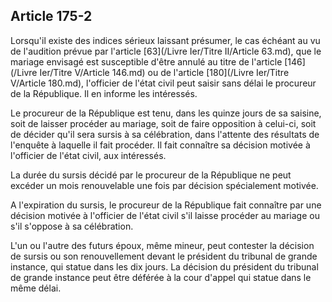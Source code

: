 Article 175-2
----
Lorsqu'il existe des indices sérieux laissant présumer, le cas échéant au vu de
l'audition prévue par l'article [63](/Livre Ier/Titre II/Article 63.md), que le mariage envisagé est susceptible
d'être annulé au titre de l'article [146](/Livre Ier/Titre V/Article 146.md) ou de l'article [180](/Livre Ier/Titre V/Article 180.md), l'officier de
l'état civil peut saisir sans délai le procureur de la République. Il en informe
les intéressés.

Le procureur de la République est tenu, dans les quinze jours de sa saisine,
soit de laisser procéder au mariage, soit de faire opposition à celui-ci, soit
de décider qu'il sera sursis à sa célébration, dans l'attente des résultats de
l'enquête à laquelle il fait procéder. Il fait connaître sa décision motivée à
l'officier de l'état civil, aux intéressés.

La durée du sursis décidé par le procureur de la République ne peut excéder un
mois renouvelable une fois par décision spécialement motivée.

A l'expiration du sursis, le procureur de la République fait connaître par une
décision motivée à l'officier de l'état civil s'il laisse procéder au mariage ou
s'il s'oppose à sa célébration.

L'un ou l'autre des futurs époux, même mineur, peut contester la décision de
sursis ou son renouvellement devant le président du tribunal de grande instance,
qui statue dans les dix jours. La décision du président du tribunal de grande
instance peut être déférée à la cour d'appel qui statue dans le même délai.
